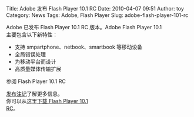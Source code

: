 Title: Adobe 发布 Flash Player 10.1 RC
Date: 2010-04-07 09:51
Author: toy
Category: News
Tags: Adobe, Flash Player
Slug: adobe-flash-player-101-rc

Adobe 已发布 Flash Player 10.1 RC 版本。Adobe Flash Player 10.1  
主要包含以下新特性：

+ 支持 smpartphone、netbook、smartbook 等移动设备  
+ 全局错误处理  
+ 为移动平台而设计  
+ 高质量媒体传输扩展

参阅 Flash Player 10.1 RC  

[发布注记](http://labs.adobe.com/technologies/flashplayer10/releasenotes.pdf)了解更多信息。  
你可以从这里[下载 Flash Player 10.1  
RC](http://labs.adobe.com/downloads/flashplayer10.html)。

